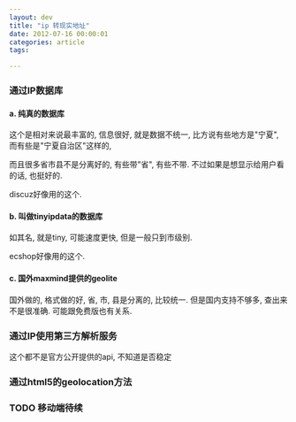 ```yaml
---
layout: dev
title: "ip 转现实地址"
date: 2012-07-16 00:00:01
categories: article
tags: 

---
```



### 通过IP数据库

#### a. 纯真的数据库

这个是相对来说最丰富的, 信息很好, 就是数据不统一, 比方说有些地方是"宁夏", 而有些是"宁夏自治区"这样的,

而且很多省市县不是分离好的, 有些带"省", 有些不带. 不过如果是想显示给用户看的话, 也挺好的.

discuz好像用的这个.

#### b. 叫做tinyipdata的数据库

如其名, 就是tiny, 可能速度更快, 但是一般只到市级别.

ecshop好像用的这个.

#### c. 国外maxmind提供的geolite

国外做的, 格式做的好, 省, 市, 县是分离的, 比较统一. 但是国内支持不够多, 查出来不是很准确. 可能跟免费版也有关系.


### 通过IP使用第三方解析服务

这个都不是官方公开提供的api, 不知道是否稳定


### 通过html5的geolocation方法



### TODO 移动端待续

